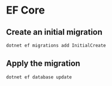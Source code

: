 # EF Core

## Create an initial migration

```
dotnet ef migrations add InitialCreate
```

## Apply the migration

```
dotnet ef database update
```